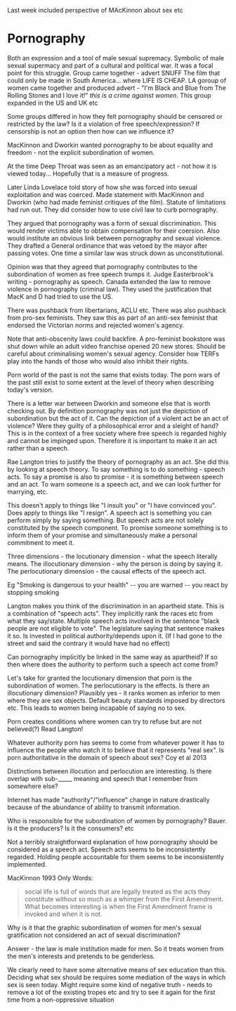 Last week included perspective of MAcKinnon about sex etc

# Pornography
Both an expression and a tool of male sexual supremacy. Symbolic of male sexual supermacy and part of a cultural and political war. It was a focal point for this struggle. Group came together - advert SNUFF The film that could only be made in South America... where LIFE IS CHEAP. LA goroup of women came together and produced advert - "I'm Black and Blue from The Rolling Stones and I love it!" _this is a crime against women_. This group expanded in the US and UK etc

Some groups differed in how they felt pornography should be censored or restricted by the law? Is it a violation of free speech/expression? If censorship is not an option then how can we influence it?

MacKinnon and Dworkin wanted pornography to be about equality and freedom - not the explicit subordination of women.

At the time Deep Throat was seen as an emancipatory act - not how it is viewed today... Hopefully that is a measure of progress.

Later Linda Lovelace told story of how she was forced into sexual exploitation and was coerced. Made statement with MacKinnon and Dworkin (who had made feminist critiques of the film). Statute of limitations had run out. They did consider how to use civil law to curb pornography. 

They argued that pornography was a form of sexual discrimination. This would render victims able to obtain compensation for their coersion. Also would institute an obvious link between pornography and sexual violence. They drafted a General ordinance that was vetoed by the mayor after passing votes. One time a similar law was struck down as unconstitutional.

Opinion was that they agreed that pornography contributes to the subordination of women as free speech trumps it. Judge Easterbrook's writing - pornography as speech. Canada extended the law to remove violence in pornography (criminal law). They used the justification that MacK and D had tried to use the US.

There was pushback from libertarians, ACLU etc. There was also pushback from pro-sex feminists. They saw this as part of an anti-sex feminist that endorsed the Victorian norms and rejected women's agency.

Note that anti-obscenity laws could backfire. A pro-feminist bookstore was shut down while an adult video franchise opened 20 new stores. Should be careful about criminalising women's sexual agency. Consider how TERFs play into the hands of those who would also inhibit their rights.

Porn world of the past is not the same that exists today. The porn wars of the past still exist to some extent at the level of theory when describing today's version.

There is a letter war between Dworkin and someone else that is worth checking out. By definition pornography was not just the depiction of subordination but the act of it. Can the depiction of a violent act be an act of violence? Were they guilty of a philosophical error and a sleight of hand? This is in the context of a free society where free speech is regarded highly and cannot be impinged upon. Therefore it is important to make it an act rather than a speech.

Rae Langton tries to justify the theory of pornography as an act. She did this by looking at speech theory. To say something is to do something - speech acts. To say a promise is also to promise - it is something between speech and an act. To warn someone is a speech act, and we can look further for marrying, etc.

This doesn't apply to things like "I insult you" or "I have convinced you". Does apply to things like "I resign". A speech act is something you can perform simply by saying something. But speech acts are not solely constituted by the speech component. To promise someone something is to inform them of your promise and simultaneously make a personal commitment to meet it.

Three dimensions - the locutionary dimension - what the speech literally means. The illocutionary dimension - why the person is doing by saying it. The perlocutionary dimension - the causal effects of the speech act.

Eg "Smoking is dangerous to your health" -- you are warned -- you react by stopping smoking

Langton makes you think of the discrimination in an apartheid state. This is a combination of "speech acts". They implicitly rank the races etc from what they say/state. Multiple speech acts involved in the sentence "black people are not eligible to vote". The legislature saying that sentence makes it so. Is invested in political authority/depends upon it. (If I had gone to the street and said the contrary it would have had no effect)

Can pornography implicitly be linked in the same way as apartheid? If so then where does the authority to perform such a speech act come from?

Let's take for granted the locutionary dimension that porn is the subordination of women. The perlocutionary is the effects. Is there an illocutionary dimension? Plausibly yes - it ranks women as inferior to men where they are sex objects. Default beauty standards imposed by directors etc. This leads to women being incapable of saying no to sex.

Porn creates conditions where women can try to refuse but are not believed(?) Read Langton!

Whatever authority porn has seems to come from whatever power it has to influence the people who watch it to believe that it represents "real sex". Is porn authoritative in the domain of speech about sex? Coy et al 2013

Distinctions between illocution and perlocution are interesting. Is there overlap with sub-_____ meaning and speech that I remember from somewhere else?

Internet has made "authority"/"influence" change in nature drastically because of the abundance of ability to transmit information.

Who is responsible for the subordination of women by pornography? Bauer. Is it the producers? Is it the consumers? etc

Not a terribly straightforward explanation of how pornography should be considered as a speech act. Speech acts seems to be inconsistently regarded. Holding people accountable for them seems to be inconsistently implemented.

MacKinnon 1993 Only Words:

> social life is full of words that are legally treated as the acts they constitute without so much as a whimper from the First Amendment. What becomes interesting is when the First Amendment frame is invoked and when it is not.

Why is it that the graphic subordination of women for men's sexual gratification not considered an act of sexual discrimination? 

Answer - the law is male institution made for men. So it treats women from the men's interests and pretends to be genderless.

We clearly need to have some alternative means of sex education than this. Deciding what sex should be requires some mediation of the ways in which sex is seen today. Might require some kind of negative truth - needs to remove a lot of the existing tropes etc and try to see it again for the first time from a non-oppressive situation




